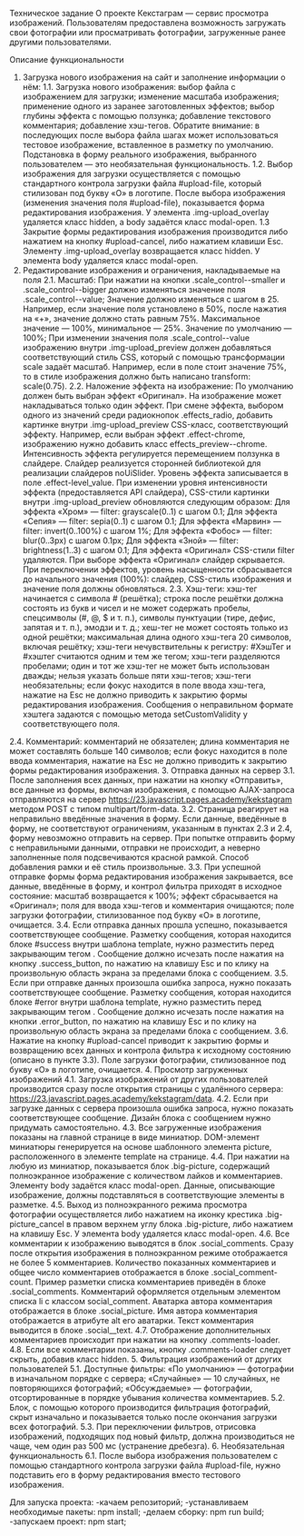 Техническое задание
О проекте
Кекстаграм — сервис просмотра изображений. Пользователям предоставлена возможность загружать свои фотографии или просматривать фотографии, загруженные ранее другими пользователями.

Описание функциональности

1. Загрузка нового изображения на сайт и заполнение информации о нём:
   1.1. Загрузка нового изображения:
   выбор файла с изображением для загрузки;
   изменение масштаба изображения;
   применение одного из заранее заготовленных эффектов;
   выбор глубины эффекта с помощью ползунка;
   добавление текстового комментария;
   добавление хэш-тегов.
   Обратите внимание: в последующих после выбора файла шагах может использоваться тестовое изображение, вставленное в разметку по умолчанию. Подстановка в форму реального изображения, выбранного пользователем — это необязательная функциональность.
   1.2. Выбор изображения для загрузки осуществляется с помощью стандартного контрола загрузки файла #upload-file, который стилизован под букву «О» в логотипе. После выбора изображения (изменения значения поля #upload-file), показывается форма редактирования изображения. У элемента .img-upload_overlay удаляется класс hidden, а body задаётся класс modal-open.
   1.3 Закрытие формы редактирования изображения производится либо нажатием на кнопку #upload-cancel, либо нажатием клавиши Esc. Элементу .img-upload_overlay возвращается класс hidden. У элемента body удаляется класс modal-open.
2. Редактирование изображения и ограничения, накладываемые на поля
   2.1. Масштаб:
   При нажатии на кнопки .scale_control--smaller и .scale_control--bigger должно изменяться значение поля .scale_control--value;
   Значение должно изменяться с шагом в 25. Например, если значение поля установлено в 50%, после нажатия на «+», значение должно стать равным 75%. Максимальное значение — 100%, минимальное — 25%. Значение по умолчанию — 100%;
   При изменении значения поля .scale_control--value изображению внутри .img-upload_preview должен добавляться соответствующий стиль CSS, который с помощью трансформации scale задаёт масштаб. Например, если в поле стоит значение 75%, то в стиле изображения должно быть написано transform: scale(0.75).
   2.2. Наложение эффекта на изображение:
   По умолчанию должен быть выбран эффект «Оригинал».
   На изображение может накладываться только один эффект.
   При смене эффекта, выбором одного из значений среди радиокнопок .effects_radio, добавить картинке внутри .img-upload_preview CSS-класс, соответствующий эффекту. Например, если выбран эффект .effect-chrome, изображению нужно добавить класс effects_preview--chrome.
   Интенсивность эффекта регулируется перемещением ползунка в слайдере. Слайдер реализуется сторонней библиотекой для реализации слайдеров noUiSlider. Уровень эффекта записывается в поле .effect-level_value. При изменении уровня интенсивности эффекта (предоставляется API слайдера), CSS-стили картинки внутри .img-upload_preview обновляются следующим образом:
   Для эффекта «Хром» — filter: grayscale(0..1) с шагом 0.1;
   Для эффекта «Сепия» — filter: sepia(0..1) с шагом 0.1;
   Для эффекта «Марвин» — filter: invert(0..100%) с шагом 1%;
   Для эффекта «Фобос» — filter: blur(0..3px) с шагом 0.1px;
   Для эффекта «Зной» — filter: brightness(1..3) с шагом 0.1;
   Для эффекта «Оригинал» CSS-стили filter удаляются.
   При выборе эффекта «Оригинал» слайдер скрывается.
   При переключении эффектов, уровень насыщенности сбрасывается до начального значения (100%): слайдер, CSS-стиль изображения и значение поля должны обновляться.
   2.3. Хэш-теги:
   хэш-тег начинается с символа # (решётка);
   строка после решётки должна состоять из букв и чисел и не может содержать пробелы, спецсимволы (#, @, $ и т. п.), символы пунктуации (тире, дефис, запятая и т. п.), эмодзи и т. д.;
   хеш-тег не может состоять только из одной решётки;
   максимальная длина одного хэш-тега 20 символов, включая решётку;
   хэш-теги нечувствительны к регистру: #ХэшТег и #хэштег считаются одним и тем же тегом;
   хэш-теги разделяются пробелами;
   один и тот же хэш-тег не может быть использован дважды;
   нельзя указать больше пяти хэш-тегов;
   хэш-теги необязательны;
   если фокус находится в поле ввода хэш-тега, нажатие на Esc не должно приводить к закрытию формы редактирования изображения.
   Сообщения о неправильном формате хэштега задаются с помощью метода setCustomValidity у соответствующего поля.

2.4. Комментарий:
комментарий не обязателен;
длина комментария не может составлять больше 140 символов;
если фокус находится в поле ввода комментария, нажатие на Esc не должно приводить к закрытию формы редактирования изображения. 3. Отправка данных на сервер
3.1. После заполнения всех данных, при нажатии на кнопку «Отправить», все данные из формы, включая изображения, с помощью AJAX-запроса отправляются на сервер https://23.javascript.pages.academy/kekstagram методом POST с типом multipart/form-data.
3.2. Страница реагирует на неправильно введённые значения в форму. Если данные, введённые в форму, не соответствуют ограничениям, указанным в пунктах 2.3 и 2.4, форму невозможно отправить на сервер. При попытке отправить форму с неправильными данными, отправки не происходит, а неверно заполненные поля подсвечиваются красной рамкой. Способ добавления рамки и её стиль произвольные.
3.3. При успешной отправке формы форма редактирования изображения закрывается, все данные, введённые в форму, и контрол фильтра приходят в исходное состояние:
масштаб возвращается к 100%;
эффект сбрасывается на «Оригинал»;
поля для ввода хэш-тегов и комментария очищаются;
поле загрузки фотографии, стилизованное под букву «О» в логотипе, очищается.
3.4. Если отправка данных прошла успешно, показывается соответствующее сообщение. Разметку сообщения, которая находится блоке #success внутри шаблона template, нужно разместить перед закрывающим тегом </body>. Сообщение должно исчезать после нажатия на кнопку .success_button, по нажатию на клавишу Esc и по клику на произвольную область экрана за пределами блока с сообщением.
3.5. Если при отправке данных произошла ошибка запроса, нужно показать соответствующее сообщение. Разметку сообщения, которая находится блоке #error внутри шаблона template, нужно разместить перед закрывающим тегом </body>. Сообщение должно исчезать после нажатия на кнопки .error_button, по нажатию на клавишу Esc и по клику на произвольную область экрана за пределами блока с сообщением.
3.6. Нажатие на кнопку #upload-cancel приводит к закрытию формы и возвращению всех данных и контрола фильтра к исходному состоянию (описано в пункте 3.3). Поле загрузки фотографии, стилизованное под букву «О» в логотипе, очищается. 4. Просмотр загруженных изображений
4.1. Загрузка изображений от других пользователей производится сразу после открытия страницы с удалённого сервера: https://23.javascript.pages.academy/kekstagram/data.
4.2. Если при загрузке данных с сервера произошла ошибка запроса, нужно показать соответствующее сообщение. Дизайн блока с сообщением нужно придумать самостоятельно.
4.3. Все загруженные изображения показаны на главной странице в виде миниатюр. DOM-элемент миниатюры генерируется на основе шаблонного элемента picture, расположенного в элементе template на странице.
4.4. При нажатии на любую из миниатюр, показывается блок .big-picture, содержащий полноэкранное изображение с количеством лайков и комментариев. Элементу body задаётся класс modal-open. Данные, описывающие изображение, должны подставляться в соответствующие элементы в разметке.
4.5. Выход из полноэкранного режима просмотра фотографии осуществляется либо нажатием на иконку крестика .big-picture_cancel в правом верхнем углу блока .big-picture, либо нажатием на клавишу Esc. У элемента body удаляется класс modal-open.
4.6. Все комментарии к изображению выводятся в блок .social_comments. Сразу после открытия изображения в полноэкранном режиме отображается не более 5 комментариев. Количество показанных комментариев и общее число комментариев отображается в блоке .social_comment-count. Пример разметки списка комментариев приведён в блоке .social_comments. Комментарий оформляется отдельным элементом списка li с классом social_comment. Аватарка автора комментария отображается в блоке .social_picture. Имя автора комментария отображается в атрибуте alt его аватарки. Текст комментария выводится в блоке .social\_\_text.
4.7. Отображение дополнительных комментариев происходит при нажатии на кнопку .comments-loader.
4.8. Если все комментарии показаны, кнопку .comments-loader следует скрыть, добавив класс hidden. 5. Фильтрация изображений от других пользователей
5.1. Доступные фильтры:
«По умолчанию» — фотографии в изначальном порядке с сервера;
«Случайные» — 10 случайных, не повторяющихся фотографий;
«Обсуждаемые» — фотографии, отсортированные в порядке убывания количества комментариев.
5.2. Блок, с помощью которого производится фильтрация фотографий, скрыт изначально и показывается только после окончания загрузки всех фотографий.
5.3. При переключении фильтров, отрисовка изображений, подходящих под новый фильтр, должна производиться не чаще, чем один раз 500 мс (устранение дребезга). 6. Необязательная функциональность
6.1. После выбора изображения пользователем с помощью стандартного контрола загрузки файла #upload-file, нужно подставить его в форму редактирования вместо тестового изображения.

Для запуска проекта:
-качаем репозиторий;
-устанавливаем необходимые пакеты: npm install;
-делаем сборку: npm run build;
-запускаем проект: npm start;
